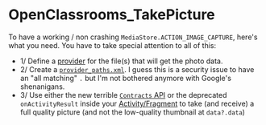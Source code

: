 # OpenClassrooms_TakePicture
To have a working / non crashing `MediaStore.ACTION_IMAGE_CAPTURE`, here's what you need. You have to take special attention to all of this: 
* 1/ Define a [provider](https://github.com/NinoDLC/OpenClassrooms_TakePicture/blob/master/app/src/main/AndroidManifest.xml#L28) for the file(s) that will get the photo data.
* 2/ Create a [`provider_paths.xml`](https://github.com/NinoDLC/OpenClassrooms_TakePicture/blob/master/app/src/main/res/xml/provider_paths.xml). I guess this is a security issue to have an "all matching" `.` but I'm not bothered anymore with Google's shenanigans. 
* 3/ Use either the new terrible [`Contracts` API](https://developer.android.com/reference/androidx/activity/result/contract/ActivityResultContracts) or the deprecated `onActivityResult` inside your [Activity/Fragment](https://github.com/NinoDLC/OpenClassrooms_TakePicture/blob/master/app/src/main/java/fr/delcey/takepictureintentdemo/MainActivity.kt#L17) to take (and receive) a full quality picture (and not the low-quality thumbnail at `data?.data`)
